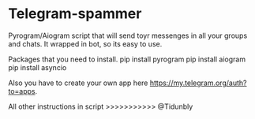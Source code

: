 # Telegram-spammer
Pyrogram/Aiogram script that will send toyr messenges in all your groups and chats. It wrapped in bot, so its easy to use.


Packages that you need to install.
pip install pyrogram
pip install aiogram
pip install asyncio

Also you have to create your own app here https://my.telegram.org/auth?to=apps.

All other instructions in script >>>>>>>>>>>  @Tidunbly
